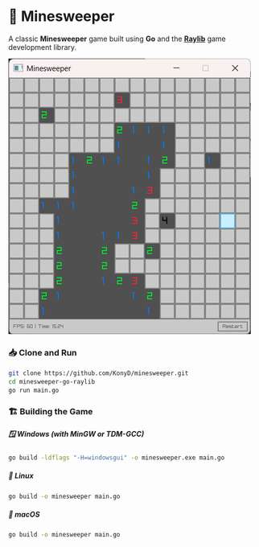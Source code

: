 # 🧨 Minesweeper

A classic **Minesweeper** game built using **Go** and the **[Raylib](https://www.raylib.com/)** game development library.

![screenshot](./screenshots/screenshot.png)

### 📥 Clone and Run

```bash
git clone https://github.com/KonyD/minesweeper.git
cd minesweeper-go-raylib
go run main.go
```

### 🏗️ Building the Game

##### 🪟 Windows (with MinGW or TDM-GCC)
```bash
go build -ldflags "-H=windowsgui" -o minesweeper.exe main.go
```

##### 🐧 Linux

```bash
go build -o minesweeper main.go
```

##### 🍏 macOS

```bash
go build -o minesweeper main.go
```